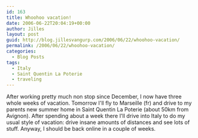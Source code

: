 ```yaml
---
id: 163
title: Whoohoo vacation!
date: 2006-06-22T20:04:19+00:00
author: Jilles
layout: post
guid: http://blog.jillesvangurp.com/2006/06/22/whoohoo-vacation/
permalink: /2006/06/22/whoohoo-vacation/
categories:
  - Blog Posts
tags:
  - Italy
  - Saint Quentin La Poterie
  - traveling
---
```

After working pretty much non stop since December, I now have three whole weeks of vacation. Tomorrow I'll fly to Marseille (fr) and drive to my parents new summer home in Saint Quentin La Poterie (about 50km from Avignon). After spending about a week there I'll drive into Italy to do my usual style of vacation: drive insane amounts of distances and see lots of stuff. Anyway, I should be back online in a couple of weeks.